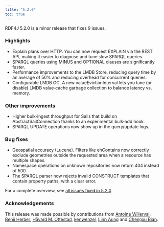 ```yaml
---
title: "5.2.0"
toc: true
---
```

RDF4J 5.2.0 is a minor release that fixes 9 issues.

### Highlights
*	Explain plans over HTTP. You can now request EXPLAIN via the REST API, making it easier to diagnose and tune slow SPARQL queries.
*	SPARQL queries using MINUS and OPTIONAL clauses are significantly faster.
*  Performance improvements to the LMDB Store, reducing query time by an average of 50% and reducing overhead for concurrent queries.
*	Configurable LMDB GC. A new valueEvictionInterval lets you tune (or disable) LMDB value‑cache garbage collection to balance latency vs. memory.

### Other improvements
*	Higher bulk‑ingest throughput for Sails that build on AbstractSailConnection thanks to an experimental bulk‑add hook.
*	SPARQL UPDATE operations now show up in the query/update logs.

### Bug fixes
*	Geospatial accuracy (Lucene). Filters like ehContains now correctly exclude geometries outside the requested area when a resource has multiple shapes.
*	Namespace operations on unknown repositories now return 404 instead of 500.
*	The SPARQL parser now rejects invalid CONSTRUCT templates that contain property paths, with a clear error.

For a complete overview, see [all issues fixed in 5.2.0](https://github.com/eclipse/rdf4j/milestone/115?closed=1).

### Acknowledgements

This release was made possible by contributions from [Antoine Willerval](https://github.com/ate47), [Benji Herber](https://github.com/benherber), [Håvard M. Ottestad](https://github.com/hmottestad), [kenwenzel](https://github.com/kenwenzel), [Linn Aung](https://github.com/linnaung) and [Chengxu Bian](https://github.com/odysa).
